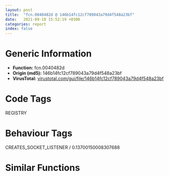 ```yaml
---
layout: post
title:  "fcn.0040482d @ 146b14fc12cf789043a79d4f548a23bf"
date:   2021-09-10 15:52:19 +0300
categories: report
index: false
---
```


# Generic Information
- **Function:** fcn.0040482d
- **Origin (md5):** 146b14fc12cf789043a79d4f548a23bf
- **VirusTotal:** [virustotal.com/gui/file/146b14fc12cf789043a79d4f548a23bf][virustotal_ref]

# Code Tags
<span class="tag" id="REGISTRY">REGISTRY</span>


# Behaviour Tags
<span class="bhv-tag" id="CREATES_SOCKET_LISTENER">CREATES_SOCKET_LISTENER / 0.13700150008307688</span>

# Similar Functions
<script type="text/javascript" src="https://www.gstatic.com/charts/loader.js"></script>
<script type="text/javascript">

    google.charts.load('current', {'packages':['corechart']});
    google.charts.setOnLoadCallback(drawChart);

    function drawChart() {
    var data = new google.visualization.DataTable();
        data.addColumn('number', 'X');
        data.addColumn('number', 'Y');
        data.addColumn({type: 'string', role: 'tooltip', 'p': {'html': true}});
        data.addColumn({'type': 'string', 'role': 'style'});
        
        data.addRows([
    [-101.0605697631836, -89.0853271484375, '<b><a href="/report/fcn.0040482d@146b14fc12cf789043a79d4f548a23bf">fcn.0040482d</a><br>@146b14fc12cf789043a79d4f548a23bf</b><br>push ebp<br>mov ebp, esp<br>and esp, 0xfffffff8<br>sub esp, 0x22c<br>mov eax, dword[0x475084]<br>xor eax, esp<br>mov dword[esp+0x228], eax<br>push ebx<br>push esi<br>push edi<br>mov edi, ecx<br>mov ecx, dword[ebp+8]<br>mov eax, dword[edi+4]<br>push ecx<br>push dword[edi]<br>xor esi, esi<br>or eax, 0x2001f<br>lea ebx, [esp+0x18]<br>mov dword[esp+0x28], ecx<br>mov dword[esp+0x18], esi<br>mov dword[esp+0x1c], esi<br>mov dword[esp+0x20], esi<br>call fcn.00404a9d<br>mov ebx, eax<br>cmp ebx, esi<br>je 0x40488f<br>cmp dword[esp+0x10], esi<br>je 0x40488b<br>push dword[esp+0x10]<br>call dword[sym.imp.ADVAPI32.dll_RegCloseKey]<br>mov eax, ebx<br>jmp 0x404905<br>mov ebx, dword[sym.imp.ADVAPI32.dll_RegEnumKeyExW]<br>jmp 0x4048ad<br>lea eax, [esp+0x30]<br>push eax<br>lea ecx, [esp+0x14]<br>call fcn.0040482d<br>mov dword[esp+0x24], eax<br>cmp eax, esi<br>jne 0x40491c<br>lea eax, [esp+0x28]<br>push eax<br>push esi<br>push esi<br>push esi<br>lea eax, [esp+0x2c]<br>push eax<br>lea eax, [esp+0x44]<br>push eax<br>push esi<br>push dword[esp+0x2c]<br>mov dword[esp+0x3c], 0x100<br>call ebx<br>test eax, eax<br>je 0x404897<br>mov ebx, dword[sym.imp.ADVAPI32.dll_RegCloseKey]<br>cmp dword[esp+0x10], esi<br>je 0x4048e8<br>push dword[esp+0x10]<br>call ebx<br>mov dword[esp+0x10], esi<br>push dword[esp+0x20]<br>mov dword[esp+0x18], esi<br>call fcn.004047bf<br>mov edi, eax<br>cmp dword[esp+0x10], esi<br>je 0x404903<br>push dword[esp+0x10]<br>call ebx<br>mov eax, edi<br>mov ecx, dword[esp+0x234]<br>pop edi<br>pop esi<br>pop ebx<br>xor ecx, esp<br>call fcn.00410b3d<br>mov esp, ebp<br>pop ebp<br>ret 4<br>cmp dword[esp+0x10], esi<br>je 0x40492c<br>push dword[esp+0x10]<br>call dword[sym.imp.ADVAPI32.dll_RegCloseKey]<br>mov eax, dword[esp+0x24]<br>jmp 0x404905<br><eoc> ', 'point { fill-color: #e0440e; }'],
[116.77576446533203, -5.9318132400512695, '<b><a href="/report/fcn.0040482d@6e426bd8e348fab7a17ba317fb0f2d87">fcn.0040482d</a><br>@6e426bd8e348fab7a17ba317fb0f2d87</b><br>push ebp<br>mov ebp, esp<br>and esp, 0xfffffff8<br>sub esp, 0x22c<br>mov eax, dword[0x475084]<br>xor eax, esp<br>mov dword[esp+0x228], eax<br>push ebx<br>push esi<br>push edi<br>mov edi, ecx<br>mov ecx, dword[ebp+8]<br>mov eax, dword[edi+4]<br>push ecx<br>push dword[edi]<br>xor esi, esi<br>or eax, 0x2001f<br>lea ebx, [esp+0x18]<br>mov dword[esp+0x28], ecx<br>mov dword[esp+0x18], esi<br>mov dword[esp+0x1c], esi<br>mov dword[esp+0x20], esi<br>call fcn.00404a9d<br>mov ebx, eax<br>cmp ebx, esi<br>je 0x40488f<br>cmp dword[esp+0x10], esi<br>je 0x40488b<br>push dword[esp+0x10]<br>call dword[sym.imp.ADVAPI32.dll_RegCloseKey]<br>mov eax, ebx<br>jmp 0x404905<br>mov ebx, dword[sym.imp.ADVAPI32.dll_RegEnumKeyExW]<br>jmp 0x4048ad<br>lea eax, [esp+0x30]<br>push eax<br>lea ecx, [esp+0x14]<br>call fcn.0040482d<br>mov dword[esp+0x24], eax<br>cmp eax, esi<br>jne 0x40491c<br>lea eax, [esp+0x28]<br>push eax<br>push esi<br>push esi<br>push esi<br>lea eax, [esp+0x2c]<br>push eax<br>lea eax, [esp+0x44]<br>push eax<br>push esi<br>push dword[esp+0x2c]<br>mov dword[esp+0x3c], 0x100<br>call ebx<br>test eax, eax<br>je 0x404897<br>mov ebx, dword[sym.imp.ADVAPI32.dll_RegCloseKey]<br>cmp dword[esp+0x10], esi<br>je 0x4048e8<br>push dword[esp+0x10]<br>call ebx<br>mov dword[esp+0x10], esi<br>push dword[esp+0x20]<br>mov dword[esp+0x18], esi<br>call fcn.004047bf<br>mov edi, eax<br>cmp dword[esp+0x10], esi<br>je 0x404903<br>push dword[esp+0x10]<br>call ebx<br>mov eax, edi<br>mov ecx, dword[esp+0x234]<br>pop edi<br>pop esi<br>pop ebx<br>xor ecx, esp<br>call fcn.00410b3d<br>mov esp, ebp<br>pop ebp<br>ret 4<br>cmp dword[esp+0x10], esi<br>je 0x40492c<br>push dword[esp+0x10]<br>call dword[sym.imp.ADVAPI32.dll_RegCloseKey]<br>mov eax, dword[esp+0x24]<br>jmp 0x404905<br><eoc> ', 'null'],
[101.39840698242188, -67.60249328613281, '<b><a href="/report/fcn.0040482d@c6d5547a6b11db0106596d8a93b709be">fcn.0040482d</a><br>@c6d5547a6b11db0106596d8a93b709be</b><br>push ebp<br>mov ebp, esp<br>and esp, 0xfffffff8<br>sub esp, 0x22c<br>mov eax, dword[0x475084]<br>xor eax, esp<br>mov dword[esp+0x228], eax<br>push ebx<br>push esi<br>push edi<br>mov edi, ecx<br>mov ecx, dword[ebp+8]<br>mov eax, dword[edi+4]<br>push ecx<br>push dword[edi]<br>xor esi, esi<br>or eax, 0x2001f<br>lea ebx, [esp+0x18]<br>mov dword[esp+0x28], ecx<br>mov dword[esp+0x18], esi<br>mov dword[esp+0x1c], esi<br>mov dword[esp+0x20], esi<br>call fcn.00404a9d<br>mov ebx, eax<br>cmp ebx, esi<br>je 0x40488f<br>cmp dword[esp+0x10], esi<br>je 0x40488b<br>push dword[esp+0x10]<br>call dword[sym.imp.ADVAPI32.dll_RegCloseKey]<br>mov eax, ebx<br>jmp 0x404905<br>mov ebx, dword[sym.imp.ADVAPI32.dll_RegEnumKeyExW]<br>jmp 0x4048ad<br>lea eax, [esp+0x30]<br>push eax<br>lea ecx, [esp+0x14]<br>call fcn.0040482d<br>mov dword[esp+0x24], eax<br>cmp eax, esi<br>jne 0x40491c<br>lea eax, [esp+0x28]<br>push eax<br>push esi<br>push esi<br>push esi<br>lea eax, [esp+0x2c]<br>push eax<br>lea eax, [esp+0x44]<br>push eax<br>push esi<br>push dword[esp+0x2c]<br>mov dword[esp+0x3c], 0x100<br>call ebx<br>test eax, eax<br>je 0x404897<br>mov ebx, dword[sym.imp.ADVAPI32.dll_RegCloseKey]<br>cmp dword[esp+0x10], esi<br>je 0x4048e8<br>push dword[esp+0x10]<br>call ebx<br>mov dword[esp+0x10], esi<br>push dword[esp+0x20]<br>mov dword[esp+0x18], esi<br>call fcn.004047bf<br>mov edi, eax<br>cmp dword[esp+0x10], esi<br>je 0x404903<br>push dword[esp+0x10]<br>call ebx<br>mov eax, edi<br>mov ecx, dword[esp+0x234]<br>pop edi<br>pop esi<br>pop ebx<br>xor ecx, esp<br>call fcn.00410b3d<br>mov esp, ebp<br>pop ebp<br>ret 4<br>cmp dword[esp+0x10], esi<br>je 0x40492c<br>push dword[esp+0x10]<br>call dword[sym.imp.ADVAPI32.dll_RegCloseKey]<br>mov eax, dword[esp+0x24]<br>jmp 0x404905<br><eoc> ', 'null'],
[-34.718544006347656, 68.45343780517578, '<b><a href="/report/fcn.0040482d@9571c7458fae91969aaed3955e433f49">fcn.0040482d</a><br>@9571c7458fae91969aaed3955e433f49</b><br>push ebp<br>mov ebp, esp<br>and esp, 0xfffffff8<br>sub esp, 0x22c<br>mov eax, dword[0x475084]<br>xor eax, esp<br>mov dword[esp+0x228], eax<br>push ebx<br>push esi<br>push edi<br>mov edi, ecx<br>mov ecx, dword[ebp+8]<br>mov eax, dword[edi+4]<br>push ecx<br>push dword[edi]<br>xor esi, esi<br>or eax, 0x2001f<br>lea ebx, [esp+0x18]<br>mov dword[esp+0x28], ecx<br>mov dword[esp+0x18], esi<br>mov dword[esp+0x1c], esi<br>mov dword[esp+0x20], esi<br>call fcn.00404a9d<br>mov ebx, eax<br>cmp ebx, esi<br>je 0x40488f<br>cmp dword[esp+0x10], esi<br>je 0x40488b<br>push dword[esp+0x10]<br>call dword[sym.imp.ADVAPI32.dll_RegCloseKey]<br>mov eax, ebx<br>jmp 0x404905<br>mov ebx, dword[sym.imp.ADVAPI32.dll_RegEnumKeyExW]<br>jmp 0x4048ad<br>lea eax, [esp+0x30]<br>push eax<br>lea ecx, [esp+0x14]<br>call fcn.0040482d<br>mov dword[esp+0x24], eax<br>cmp eax, esi<br>jne 0x40491c<br>lea eax, [esp+0x28]<br>push eax<br>push esi<br>push esi<br>push esi<br>lea eax, [esp+0x2c]<br>push eax<br>lea eax, [esp+0x44]<br>push eax<br>push esi<br>push dword[esp+0x2c]<br>mov dword[esp+0x3c], 0x100<br>call ebx<br>test eax, eax<br>je 0x404897<br>mov ebx, dword[sym.imp.ADVAPI32.dll_RegCloseKey]<br>cmp dword[esp+0x10], esi<br>je 0x4048e8<br>push dword[esp+0x10]<br>call ebx<br>mov dword[esp+0x10], esi<br>push dword[esp+0x20]<br>mov dword[esp+0x18], esi<br>call fcn.004047bf<br>mov edi, eax<br>cmp dword[esp+0x10], esi<br>je 0x404903<br>push dword[esp+0x10]<br>call ebx<br>mov eax, edi<br>mov ecx, dword[esp+0x234]<br>pop edi<br>pop esi<br>pop ebx<br>xor ecx, esp<br>call fcn.00410b3d<br>mov esp, ebp<br>pop ebp<br>ret 4<br>cmp dword[esp+0x10], esi<br>je 0x40492c<br>push dword[esp+0x10]<br>call dword[sym.imp.ADVAPI32.dll_RegCloseKey]<br>mov eax, dword[esp+0x24]<br>jmp 0x404905<br><eoc> ', 'null'],
[-16.939517974853516, -88.74256896972656, '<b><a href="/report/fcn.0040482d@7307643b343733b7fbd7b4b4fb482515">fcn.0040482d</a><br>@7307643b343733b7fbd7b4b4fb482515</b><br>push ebp<br>mov ebp, esp<br>and esp, 0xfffffff8<br>sub esp, 0x22c<br>mov eax, dword[0x475084]<br>xor eax, esp<br>mov dword[esp+0x228], eax<br>push ebx<br>push esi<br>push edi<br>mov edi, ecx<br>mov ecx, dword[ebp+8]<br>mov eax, dword[edi+4]<br>push ecx<br>push dword[edi]<br>xor esi, esi<br>or eax, 0x2001f<br>lea ebx, [esp+0x18]<br>mov dword[esp+0x28], ecx<br>mov dword[esp+0x18], esi<br>mov dword[esp+0x1c], esi<br>mov dword[esp+0x20], esi<br>call fcn.00404a9d<br>mov ebx, eax<br>cmp ebx, esi<br>je 0x40488f<br>cmp dword[esp+0x10], esi<br>je 0x40488b<br>push dword[esp+0x10]<br>call dword[sym.imp.ADVAPI32.dll_RegCloseKey]<br>mov eax, ebx<br>jmp 0x404905<br>mov ebx, dword[sym.imp.ADVAPI32.dll_RegEnumKeyExW]<br>jmp 0x4048ad<br>lea eax, [esp+0x30]<br>push eax<br>lea ecx, [esp+0x14]<br>call fcn.0040482d<br>mov dword[esp+0x24], eax<br>cmp eax, esi<br>jne 0x40491c<br>lea eax, [esp+0x28]<br>push eax<br>push esi<br>push esi<br>push esi<br>lea eax, [esp+0x2c]<br>push eax<br>lea eax, [esp+0x44]<br>push eax<br>push esi<br>push dword[esp+0x2c]<br>mov dword[esp+0x3c], 0x100<br>call ebx<br>test eax, eax<br>je 0x404897<br>mov ebx, dword[sym.imp.ADVAPI32.dll_RegCloseKey]<br>cmp dword[esp+0x10], esi<br>je 0x4048e8<br>push dword[esp+0x10]<br>call ebx<br>mov dword[esp+0x10], esi<br>push dword[esp+0x20]<br>mov dword[esp+0x18], esi<br>call fcn.004047bf<br>mov edi, eax<br>cmp dword[esp+0x10], esi<br>je 0x404903<br>push dword[esp+0x10]<br>call ebx<br>mov eax, edi<br>mov ecx, dword[esp+0x234]<br>pop edi<br>pop esi<br>pop ebx<br>xor ecx, esp<br>call fcn.00410b3d<br>mov esp, ebp<br>pop ebp<br>ret 4<br>cmp dword[esp+0x10], esi<br>je 0x40492c<br>push dword[esp+0x10]<br>call dword[sym.imp.ADVAPI32.dll_RegCloseKey]<br>mov eax, dword[esp+0x24]<br>jmp 0x404905<br><eoc> ', 'null'],
[13.394339561462402, 22.234268188476562, '<b><a href="/report/fcn.0040482d@e83552e81a6f265fd7baa50402d3d47d">fcn.0040482d</a><br>@e83552e81a6f265fd7baa50402d3d47d</b><br>push ebp<br>mov ebp, esp<br>and esp, 0xfffffff8<br>sub esp, 0x22c<br>mov eax, dword[0x475084]<br>xor eax, esp<br>mov dword[esp+0x228], eax<br>push ebx<br>push esi<br>push edi<br>mov edi, ecx<br>mov ecx, dword[ebp+8]<br>mov eax, dword[edi+4]<br>push ecx<br>push dword[edi]<br>xor esi, esi<br>or eax, 0x2001f<br>lea ebx, [esp+0x18]<br>mov dword[esp+0x28], ecx<br>mov dword[esp+0x18], esi<br>mov dword[esp+0x1c], esi<br>mov dword[esp+0x20], esi<br>call fcn.00404a9d<br>mov ebx, eax<br>cmp ebx, esi<br>je 0x40488f<br>cmp dword[esp+0x10], esi<br>je 0x40488b<br>push dword[esp+0x10]<br>call dword[sym.imp.ADVAPI32.dll_RegCloseKey]<br>mov eax, ebx<br>jmp 0x404905<br>mov ebx, dword[sym.imp.ADVAPI32.dll_RegEnumKeyExW]<br>jmp 0x4048ad<br>lea eax, [esp+0x30]<br>push eax<br>lea ecx, [esp+0x14]<br>call fcn.0040482d<br>mov dword[esp+0x24], eax<br>cmp eax, esi<br>jne 0x40491c<br>lea eax, [esp+0x28]<br>push eax<br>push esi<br>push esi<br>push esi<br>lea eax, [esp+0x2c]<br>push eax<br>lea eax, [esp+0x44]<br>push eax<br>push esi<br>push dword[esp+0x2c]<br>mov dword[esp+0x3c], 0x100<br>call ebx<br>test eax, eax<br>je 0x404897<br>mov ebx, dword[sym.imp.ADVAPI32.dll_RegCloseKey]<br>cmp dword[esp+0x10], esi<br>je 0x4048e8<br>push dword[esp+0x10]<br>call ebx<br>mov dword[esp+0x10], esi<br>push dword[esp+0x20]<br>mov dword[esp+0x18], esi<br>call fcn.004047bf<br>mov edi, eax<br>cmp dword[esp+0x10], esi<br>je 0x404903<br>push dword[esp+0x10]<br>call ebx<br>mov eax, edi<br>mov ecx, dword[esp+0x234]<br>pop edi<br>pop esi<br>pop ebx<br>xor ecx, esp<br>call fcn.00410b3d<br>mov esp, ebp<br>pop ebp<br>ret 4<br>cmp dword[esp+0x10], esi<br>je 0x40492c<br>push dword[esp+0x10]<br>call dword[sym.imp.ADVAPI32.dll_RegCloseKey]<br>mov eax, dword[esp+0x24]<br>jmp 0x404905<br><eoc> ', 'null'],
[-110.62553405761719, -22.04984474182129, '<b><a href="/report/fcn.00404b52@96a869ae624ddb4834a1d5a829f85469">fcn.00404b52</a><br>@96a869ae624ddb4834a1d5a829f85469</b><br>push ebp<br>mov ebp, esp<br>and esp, 0xfffffff8<br>sub esp, 0x22c<br>mov eax, dword[0x47d084]<br>xor eax, esp<br>mov dword[esp+0x228], eax<br>push ebx<br>push esi<br>push edi<br>mov edi, ecx<br>mov ecx, dword[ebp+8]<br>mov eax, dword[edi+4]<br>push ecx<br>push dword[edi]<br>xor esi, esi<br>or eax, 0x2001f<br>lea ebx, [esp+0x18]<br>mov dword[esp+0x28], ecx<br>mov dword[esp+0x18], esi<br>mov dword[esp+0x1c], esi<br>mov dword[esp+0x20], esi<br>call fcn.00404dc2<br>mov ebx, eax<br>cmp ebx, esi<br>je 0x404bb4<br>cmp dword[esp+0x10], esi<br>je 0x404bb0<br>push dword[esp+0x10]<br>call dword[sym.imp.ADVAPI32.dll_RegCloseKey]<br>mov eax, ebx<br>jmp 0x404c2a<br>mov ebx, dword[sym.imp.ADVAPI32.dll_RegEnumKeyExW]<br>jmp 0x404bd2<br>lea eax, [esp+0x30]<br>push eax<br>lea ecx, [esp+0x14]<br>call fcn.00404b52<br>mov dword[esp+0x24], eax<br>cmp eax, esi<br>jne 0x404c41<br>lea eax, [esp+0x28]<br>push eax<br>push esi<br>push esi<br>push esi<br>lea eax, [esp+0x2c]<br>push eax<br>lea eax, [esp+0x44]<br>push eax<br>push esi<br>push dword[esp+0x2c]<br>mov dword[esp+0x3c], 0x100<br>call ebx<br>test eax, eax<br>je 0x404bbc<br>mov ebx, dword[sym.imp.ADVAPI32.dll_RegCloseKey]<br>cmp dword[esp+0x10], esi<br>je 0x404c0d<br>push dword[esp+0x10]<br>call ebx<br>mov dword[esp+0x10], esi<br>push dword[esp+0x20]<br>mov dword[esp+0x18], esi<br>call fcn.00404ae4<br>mov edi, eax<br>cmp dword[esp+0x10], esi<br>je 0x404c28<br>push dword[esp+0x10]<br>call ebx<br>mov eax, edi<br>mov ecx, dword[esp+0x234]<br>pop edi<br>pop esi<br>pop ebx<br>xor ecx, esp<br>call fcn.00410ea3<br>mov esp, ebp<br>pop ebp<br>ret 4<br>cmp dword[esp+0x10], esi<br>je 0x404c51<br>push dword[esp+0x10]<br>call dword[sym.imp.ADVAPI32.dll_RegCloseKey]<br>mov eax, dword[esp+0x24]<br>jmp 0x404c2a<br><eoc> ', 'null'],
[-42.7559814453125, 5.6230692863464355, '<b><a href="/report/fcn.0040482d@3d7f25d788af3e7f7707a736ac852465">fcn.0040482d</a><br>@3d7f25d788af3e7f7707a736ac852465</b><br>push ebp<br>mov ebp, esp<br>and esp, 0xfffffff8<br>sub esp, 0x22c<br>mov eax, dword[0x475084]<br>xor eax, esp<br>mov dword[esp+0x228], eax<br>push ebx<br>push esi<br>push edi<br>mov edi, ecx<br>mov ecx, dword[ebp+8]<br>mov eax, dword[edi+4]<br>push ecx<br>push dword[edi]<br>xor esi, esi<br>or eax, 0x2001f<br>lea ebx, [esp+0x18]<br>mov dword[esp+0x28], ecx<br>mov dword[esp+0x18], esi<br>mov dword[esp+0x1c], esi<br>mov dword[esp+0x20], esi<br>call fcn.00404a9d<br>mov ebx, eax<br>cmp ebx, esi<br>je 0x40488f<br>cmp dword[esp+0x10], esi<br>je 0x40488b<br>push dword[esp+0x10]<br>call dword[sym.imp.ADVAPI32.dll_RegCloseKey]<br>mov eax, ebx<br>jmp 0x404905<br>mov ebx, dword[sym.imp.ADVAPI32.dll_RegEnumKeyExW]<br>jmp 0x4048ad<br>lea eax, [esp+0x30]<br>push eax<br>lea ecx, [esp+0x14]<br>call fcn.0040482d<br>mov dword[esp+0x24], eax<br>cmp eax, esi<br>jne 0x40491c<br>lea eax, [esp+0x28]<br>push eax<br>push esi<br>push esi<br>push esi<br>lea eax, [esp+0x2c]<br>push eax<br>lea eax, [esp+0x44]<br>push eax<br>push esi<br>push dword[esp+0x2c]<br>mov dword[esp+0x3c], 0x100<br>call ebx<br>test eax, eax<br>je 0x404897<br>mov ebx, dword[sym.imp.ADVAPI32.dll_RegCloseKey]<br>cmp dword[esp+0x10], esi<br>je 0x4048e8<br>push dword[esp+0x10]<br>call ebx<br>mov dword[esp+0x10], esi<br>push dword[esp+0x20]<br>mov dword[esp+0x18], esi<br>call fcn.004047bf<br>mov edi, eax<br>cmp dword[esp+0x10], esi<br>je 0x404903<br>push dword[esp+0x10]<br>call ebx<br>mov eax, edi<br>mov ecx, dword[esp+0x234]<br>pop edi<br>pop esi<br>pop ebx<br>xor ecx, esp<br>call fcn.00410b3d<br>mov esp, ebp<br>pop ebp<br>ret 4<br>cmp dword[esp+0x10], esi<br>je 0x40492c<br>push dword[esp+0x10]<br>call dword[sym.imp.ADVAPI32.dll_RegCloseKey]<br>mov eax, dword[esp+0x24]<br>jmp 0x404905<br><eoc> ', 'null'],
[-55.091129302978516, -135.37637329101562, '<b><a href="/report/fcn.0040482d@e3d061f479f25b8f541d0905c967999c">fcn.0040482d</a><br>@e3d061f479f25b8f541d0905c967999c</b><br>push ebp<br>mov ebp, esp<br>and esp, 0xfffffff8<br>sub esp, 0x22c<br>mov eax, dword[0x475084]<br>xor eax, esp<br>mov dword[esp+0x228], eax<br>push ebx<br>push esi<br>push edi<br>mov edi, ecx<br>mov ecx, dword[ebp+8]<br>mov eax, dword[edi+4]<br>push ecx<br>push dword[edi]<br>xor esi, esi<br>or eax, 0x2001f<br>lea ebx, [esp+0x18]<br>mov dword[esp+0x28], ecx<br>mov dword[esp+0x18], esi<br>mov dword[esp+0x1c], esi<br>mov dword[esp+0x20], esi<br>call fcn.00404a9d<br>mov ebx, eax<br>cmp ebx, esi<br>je 0x40488f<br>cmp dword[esp+0x10], esi<br>je 0x40488b<br>push dword[esp+0x10]<br>call dword[sym.imp.ADVAPI32.dll_RegCloseKey]<br>mov eax, ebx<br>jmp 0x404905<br>mov ebx, dword[sym.imp.ADVAPI32.dll_RegEnumKeyExW]<br>jmp 0x4048ad<br>lea eax, [esp+0x30]<br>push eax<br>lea ecx, [esp+0x14]<br>call fcn.0040482d<br>mov dword[esp+0x24], eax<br>cmp eax, esi<br>jne 0x40491c<br>lea eax, [esp+0x28]<br>push eax<br>push esi<br>push esi<br>push esi<br>lea eax, [esp+0x2c]<br>push eax<br>lea eax, [esp+0x44]<br>push eax<br>push esi<br>push dword[esp+0x2c]<br>mov dword[esp+0x3c], 0x100<br>call ebx<br>test eax, eax<br>je 0x404897<br>mov ebx, dword[sym.imp.ADVAPI32.dll_RegCloseKey]<br>cmp dword[esp+0x10], esi<br>je 0x4048e8<br>push dword[esp+0x10]<br>call ebx<br>mov dword[esp+0x10], esi<br>push dword[esp+0x20]<br>mov dword[esp+0x18], esi<br>call fcn.004047bf<br>mov edi, eax<br>cmp dword[esp+0x10], esi<br>je 0x404903<br>push dword[esp+0x10]<br>call ebx<br>mov eax, edi<br>mov ecx, dword[esp+0x234]<br>pop edi<br>pop esi<br>pop ebx<br>xor ecx, esp<br>call fcn.00410b3d<br>mov esp, ebp<br>pop ebp<br>ret 4<br>cmp dword[esp+0x10], esi<br>je 0x40492c<br>push dword[esp+0x10]<br>call dword[sym.imp.ADVAPI32.dll_RegCloseKey]<br>mov eax, dword[esp+0x24]<br>jmp 0x404905<br><eoc> ', 'null'],
[0.034095995128154755, -33.182029724121094, '<b><a href="/report/fcn.0040482d@44a756939733df3681808b122b91651f">fcn.0040482d</a><br>@44a756939733df3681808b122b91651f</b><br>push ebp<br>mov ebp, esp<br>and esp, 0xfffffff8<br>sub esp, 0x22c<br>mov eax, dword[0x475084]<br>xor eax, esp<br>mov dword[esp+0x228], eax<br>push ebx<br>push esi<br>push edi<br>mov edi, ecx<br>mov ecx, dword[ebp+8]<br>mov eax, dword[edi+4]<br>push ecx<br>push dword[edi]<br>xor esi, esi<br>or eax, 0x2001f<br>lea ebx, [esp+0x18]<br>mov dword[esp+0x28], ecx<br>mov dword[esp+0x18], esi<br>mov dword[esp+0x1c], esi<br>mov dword[esp+0x20], esi<br>call fcn.00404a9d<br>mov ebx, eax<br>cmp ebx, esi<br>je 0x40488f<br>cmp dword[esp+0x10], esi<br>je 0x40488b<br>push dword[esp+0x10]<br>call dword[sym.imp.ADVAPI32.dll_RegCloseKey]<br>mov eax, ebx<br>jmp 0x404905<br>mov ebx, dword[sym.imp.ADVAPI32.dll_RegEnumKeyExW]<br>jmp 0x4048ad<br>lea eax, [esp+0x30]<br>push eax<br>lea ecx, [esp+0x14]<br>call fcn.0040482d<br>mov dword[esp+0x24], eax<br>cmp eax, esi<br>jne 0x40491c<br>lea eax, [esp+0x28]<br>push eax<br>push esi<br>push esi<br>push esi<br>lea eax, [esp+0x2c]<br>push eax<br>lea eax, [esp+0x44]<br>push eax<br>push esi<br>push dword[esp+0x2c]<br>mov dword[esp+0x3c], 0x100<br>call ebx<br>test eax, eax<br>je 0x404897<br>mov ebx, dword[sym.imp.ADVAPI32.dll_RegCloseKey]<br>cmp dword[esp+0x10], esi<br>je 0x4048e8<br>push dword[esp+0x10]<br>call ebx<br>mov dword[esp+0x10], esi<br>push dword[esp+0x20]<br>mov dword[esp+0x18], esi<br>call fcn.004047bf<br>mov edi, eax<br>cmp dword[esp+0x10], esi<br>je 0x404903<br>push dword[esp+0x10]<br>call ebx<br>mov eax, edi<br>mov ecx, dword[esp+0x234]<br>pop edi<br>pop esi<br>pop ebx<br>xor ecx, esp<br>call fcn.00410b3d<br>mov esp, ebp<br>pop ebp<br>ret 4<br>cmp dword[esp+0x10], esi<br>je 0x40492c<br>push dword[esp+0x10]<br>call dword[sym.imp.ADVAPI32.dll_RegCloseKey]<br>mov eax, dword[esp+0x24]<br>jmp 0x404905<br><eoc> ', 'null'],
[73.81878662109375, -125.65774536132812, '<b><a href="/report/fcn.0040482d@3aa98225e51cbcae2d334c8b6b4ed9fd">fcn.0040482d</a><br>@3aa98225e51cbcae2d334c8b6b4ed9fd</b><br>push ebp<br>mov ebp, esp<br>and esp, 0xfffffff8<br>sub esp, 0x22c<br>mov eax, dword[0x475084]<br>xor eax, esp<br>mov dword[esp+0x228], eax<br>push ebx<br>push esi<br>push edi<br>mov edi, ecx<br>mov ecx, dword[ebp+8]<br>mov eax, dword[edi+4]<br>push ecx<br>push dword[edi]<br>xor esi, esi<br>or eax, 0x2001f<br>lea ebx, [esp+0x18]<br>mov dword[esp+0x28], ecx<br>mov dword[esp+0x18], esi<br>mov dword[esp+0x1c], esi<br>mov dword[esp+0x20], esi<br>call fcn.00404a9d<br>mov ebx, eax<br>cmp ebx, esi<br>je 0x40488f<br>cmp dword[esp+0x10], esi<br>je 0x40488b<br>push dword[esp+0x10]<br>call dword[sym.imp.ADVAPI32.dll_RegCloseKey]<br>mov eax, ebx<br>jmp 0x404905<br>mov ebx, dword[sym.imp.ADVAPI32.dll_RegEnumKeyExW]<br>jmp 0x4048ad<br>lea eax, [esp+0x30]<br>push eax<br>lea ecx, [esp+0x14]<br>call fcn.0040482d<br>mov dword[esp+0x24], eax<br>cmp eax, esi<br>jne 0x40491c<br>lea eax, [esp+0x28]<br>push eax<br>push esi<br>push esi<br>push esi<br>lea eax, [esp+0x2c]<br>push eax<br>lea eax, [esp+0x44]<br>push eax<br>push esi<br>push dword[esp+0x2c]<br>mov dword[esp+0x3c], 0x100<br>call ebx<br>test eax, eax<br>je 0x404897<br>mov ebx, dword[sym.imp.ADVAPI32.dll_RegCloseKey]<br>cmp dword[esp+0x10], esi<br>je 0x4048e8<br>push dword[esp+0x10]<br>call ebx<br>mov dword[esp+0x10], esi<br>push dword[esp+0x20]<br>mov dword[esp+0x18], esi<br>call fcn.004047bf<br>mov edi, eax<br>cmp dword[esp+0x10], esi<br>je 0x404903<br>push dword[esp+0x10]<br>call ebx<br>mov eax, edi<br>mov ecx, dword[esp+0x234]<br>pop edi<br>pop esi<br>pop ebx<br>xor ecx, esp<br>call fcn.00410b3d<br>mov esp, ebp<br>pop ebp<br>ret 4<br>cmp dword[esp+0x10], esi<br>je 0x40492c<br>push dword[esp+0x10]<br>call dword[sym.imp.ADVAPI32.dll_RegCloseKey]<br>mov eax, dword[esp+0x24]<br>jmp 0x404905<br><eoc> ', 'null'],
[-55.806854248046875, -49.338111877441406, '<b><a href="/report/fcn.00404813@e16f74a2849182d98050864255e902f8">fcn.00404813</a><br>@e16f74a2849182d98050864255e902f8</b><br>push ebp<br>mov ebp, esp<br>and esp, 0xfffffff8<br>sub esp, 0x22c<br>mov eax, dword[0x476084]<br>xor eax, esp<br>mov dword[esp+0x228], eax<br>push ebx<br>push esi<br>push edi<br>mov edi, ecx<br>mov ecx, dword[ebp+8]<br>mov eax, dword[edi+4]<br>push ecx<br>push dword[edi]<br>xor esi, esi<br>or eax, 0x2001f<br>lea ebx, [esp+0x18]<br>mov dword[esp+0x28], ecx<br>mov dword[esp+0x18], esi<br>mov dword[esp+0x1c], esi<br>mov dword[esp+0x20], esi<br>call fcn.00404a83<br>mov ebx, eax<br>cmp ebx, esi<br>je 0x404875<br>cmp dword[esp+0x10], esi<br>je 0x404871<br>push dword[esp+0x10]<br>call dword[sym.imp.ADVAPI32.dll_RegCloseKey]<br>mov eax, ebx<br>jmp 0x4048eb<br>mov ebx, dword[sym.imp.ADVAPI32.dll_RegEnumKeyExW]<br>jmp 0x404893<br>lea eax, [esp+0x30]<br>push eax<br>lea ecx, [esp+0x14]<br>call fcn.00404813<br>mov dword[esp+0x24], eax<br>cmp eax, esi<br>jne 0x404902<br>lea eax, [esp+0x28]<br>push eax<br>push esi<br>push esi<br>push esi<br>lea eax, [esp+0x2c]<br>push eax<br>lea eax, [esp+0x44]<br>push eax<br>push esi<br>push dword[esp+0x2c]<br>mov dword[esp+0x3c], 0x100<br>call ebx<br>test eax, eax<br>je 0x40487d<br>mov ebx, dword[sym.imp.ADVAPI32.dll_RegCloseKey]<br>cmp dword[esp+0x10], esi<br>je 0x4048ce<br>push dword[esp+0x10]<br>call ebx<br>mov dword[esp+0x10], esi<br>push dword[esp+0x20]<br>mov dword[esp+0x18], esi<br>call fcn.004047a5<br>mov edi, eax<br>cmp dword[esp+0x10], esi<br>je 0x4048e9<br>push dword[esp+0x10]<br>call ebx<br>mov eax, edi<br>mov ecx, dword[esp+0x234]<br>pop edi<br>pop esi<br>pop ebx<br>xor ecx, esp<br>call fcn.00410cd7<br>mov esp, ebp<br>pop ebp<br>ret 4<br>cmp dword[esp+0x10], esi<br>je 0x404912<br>push dword[esp+0x10]<br>call dword[sym.imp.ADVAPI32.dll_RegCloseKey]<br>mov eax, dword[esp+0x24]<br>jmp 0x4048eb<br><eoc> ', 'null'],
[38.453857421875, -76.21160125732422, '<b><a href="/report/fcn.0040482d@a314f14b11fc4f772a3e30c11b5cb1d4">fcn.0040482d</a><br>@a314f14b11fc4f772a3e30c11b5cb1d4</b><br>push ebp<br>mov ebp, esp<br>and esp, 0xfffffff8<br>sub esp, 0x22c<br>mov eax, dword[0x475084]<br>xor eax, esp<br>mov dword[esp+0x228], eax<br>push ebx<br>push esi<br>push edi<br>mov edi, ecx<br>mov ecx, dword[ebp+8]<br>mov eax, dword[edi+4]<br>push ecx<br>push dword[edi]<br>xor esi, esi<br>or eax, 0x2001f<br>lea ebx, [esp+0x18]<br>mov dword[esp+0x28], ecx<br>mov dword[esp+0x18], esi<br>mov dword[esp+0x1c], esi<br>mov dword[esp+0x20], esi<br>call fcn.00404a9d<br>mov ebx, eax<br>cmp ebx, esi<br>je 0x40488f<br>cmp dword[esp+0x10], esi<br>je 0x40488b<br>push dword[esp+0x10]<br>call dword[sym.imp.ADVAPI32.dll_RegCloseKey]<br>mov eax, ebx<br>jmp 0x404905<br>mov ebx, dword[sym.imp.ADVAPI32.dll_RegEnumKeyExW]<br>jmp 0x4048ad<br>lea eax, [esp+0x30]<br>push eax<br>lea ecx, [esp+0x14]<br>call fcn.0040482d<br>mov dword[esp+0x24], eax<br>cmp eax, esi<br>jne 0x40491c<br>lea eax, [esp+0x28]<br>push eax<br>push esi<br>push esi<br>push esi<br>lea eax, [esp+0x2c]<br>push eax<br>lea eax, [esp+0x44]<br>push eax<br>push esi<br>push dword[esp+0x2c]<br>mov dword[esp+0x3c], 0x100<br>call ebx<br>test eax, eax<br>je 0x404897<br>mov ebx, dword[sym.imp.ADVAPI32.dll_RegCloseKey]<br>cmp dword[esp+0x10], esi<br>je 0x4048e8<br>push dword[esp+0x10]<br>call ebx<br>mov dword[esp+0x10], esi<br>push dword[esp+0x20]<br>mov dword[esp+0x18], esi<br>call fcn.004047bf<br>mov edi, eax<br>cmp dword[esp+0x10], esi<br>je 0x404903<br>push dword[esp+0x10]<br>call ebx<br>mov eax, edi<br>mov ecx, dword[esp+0x234]<br>pop edi<br>pop esi<br>pop ebx<br>xor ecx, esp<br>call fcn.00410b3d<br>mov esp, ebp<br>pop ebp<br>ret 4<br>cmp dword[esp+0x10], esi<br>je 0x40492c<br>push dword[esp+0x10]<br>call dword[sym.imp.ADVAPI32.dll_RegCloseKey]<br>mov eax, dword[esp+0x24]<br>jmp 0x404905<br><eoc> ', 'null'],
[27.11884307861328, 83.5710678100586, '<b><a href="/report/fcn.00404b52@505be53c36227b94e2fcc406f247f6e5">fcn.00404b52</a><br>@505be53c36227b94e2fcc406f247f6e5</b><br>push ebp<br>mov ebp, esp<br>and esp, 0xfffffff8<br>sub esp, 0x22c<br>mov eax, dword[0x47d084]<br>xor eax, esp<br>mov dword[esp+0x228], eax<br>push ebx<br>push esi<br>push edi<br>mov edi, ecx<br>mov ecx, dword[ebp+8]<br>mov eax, dword[edi+4]<br>push ecx<br>push dword[edi]<br>xor esi, esi<br>or eax, 0x2001f<br>lea ebx, [esp+0x18]<br>mov dword[esp+0x28], ecx<br>mov dword[esp+0x18], esi<br>mov dword[esp+0x1c], esi<br>mov dword[esp+0x20], esi<br>call fcn.00404dc2<br>mov ebx, eax<br>cmp ebx, esi<br>je 0x404bb4<br>cmp dword[esp+0x10], esi<br>je 0x404bb0<br>push dword[esp+0x10]<br>call dword[sym.imp.ADVAPI32.dll_RegCloseKey]<br>mov eax, ebx<br>jmp 0x404c2a<br>mov ebx, dword[sym.imp.ADVAPI32.dll_RegEnumKeyExW]<br>jmp 0x404bd2<br>lea eax, [esp+0x30]<br>push eax<br>lea ecx, [esp+0x14]<br>call fcn.00404b52<br>mov dword[esp+0x24], eax<br>cmp eax, esi<br>jne 0x404c41<br>lea eax, [esp+0x28]<br>push eax<br>push esi<br>push esi<br>push esi<br>lea eax, [esp+0x2c]<br>push eax<br>lea eax, [esp+0x44]<br>push eax<br>push esi<br>push dword[esp+0x2c]<br>mov dword[esp+0x3c], 0x100<br>call ebx<br>test eax, eax<br>je 0x404bbc<br>mov ebx, dword[sym.imp.ADVAPI32.dll_RegCloseKey]<br>cmp dword[esp+0x10], esi<br>je 0x404c0d<br>push dword[esp+0x10]<br>call ebx<br>mov dword[esp+0x10], esi<br>push dword[esp+0x20]<br>mov dword[esp+0x18], esi<br>call fcn.00404ae4<br>mov edi, eax<br>cmp dword[esp+0x10], esi<br>je 0x404c28<br>push dword[esp+0x10]<br>call ebx<br>mov eax, edi<br>mov ecx, dword[esp+0x234]<br>pop edi<br>pop esi<br>pop ebx<br>xor ecx, esp<br>call fcn.00410ea3<br>mov esp, ebp<br>pop ebp<br>ret 4<br>cmp dword[esp+0x10], esi<br>je 0x404c51<br>push dword[esp+0x10]<br>call dword[sym.imp.ADVAPI32.dll_RegCloseKey]<br>mov eax, dword[esp+0x24]<br>jmp 0x404c2a<br><eoc> ', 'null'],
[-92.64141082763672, 39.9274787902832, '<b><a href="/report/fcn.0040482d@b8b9cf6862b0d68d10750002e5baaf97">fcn.0040482d</a><br>@b8b9cf6862b0d68d10750002e5baaf97</b><br>push ebp<br>mov ebp, esp<br>and esp, 0xfffffff8<br>sub esp, 0x22c<br>mov eax, dword[0x475084]<br>xor eax, esp<br>mov dword[esp+0x228], eax<br>push ebx<br>push esi<br>push edi<br>mov edi, ecx<br>mov ecx, dword[ebp+8]<br>mov eax, dword[edi+4]<br>push ecx<br>push dword[edi]<br>xor esi, esi<br>or eax, 0x2001f<br>lea ebx, [esp+0x18]<br>mov dword[esp+0x28], ecx<br>mov dword[esp+0x18], esi<br>mov dword[esp+0x1c], esi<br>mov dword[esp+0x20], esi<br>call fcn.00404a9d<br>mov ebx, eax<br>cmp ebx, esi<br>je 0x40488f<br>cmp dword[esp+0x10], esi<br>je 0x40488b<br>push dword[esp+0x10]<br>call dword[sym.imp.ADVAPI32.dll_RegCloseKey]<br>mov eax, ebx<br>jmp 0x404905<br>mov ebx, dword[sym.imp.ADVAPI32.dll_RegEnumKeyExW]<br>jmp 0x4048ad<br>lea eax, [esp+0x30]<br>push eax<br>lea ecx, [esp+0x14]<br>call fcn.0040482d<br>mov dword[esp+0x24], eax<br>cmp eax, esi<br>jne 0x40491c<br>lea eax, [esp+0x28]<br>push eax<br>push esi<br>push esi<br>push esi<br>lea eax, [esp+0x2c]<br>push eax<br>lea eax, [esp+0x44]<br>push eax<br>push esi<br>push dword[esp+0x2c]<br>mov dword[esp+0x3c], 0x100<br>call ebx<br>test eax, eax<br>je 0x404897<br>mov ebx, dword[sym.imp.ADVAPI32.dll_RegCloseKey]<br>cmp dword[esp+0x10], esi<br>je 0x4048e8<br>push dword[esp+0x10]<br>call ebx<br>mov dword[esp+0x10], esi<br>push dword[esp+0x20]<br>mov dword[esp+0x18], esi<br>call fcn.004047bf<br>mov edi, eax<br>cmp dword[esp+0x10], esi<br>je 0x404903<br>push dword[esp+0x10]<br>call ebx<br>mov eax, edi<br>mov ecx, dword[esp+0x234]<br>pop edi<br>pop esi<br>pop ebx<br>xor ecx, esp<br>call fcn.00410b3d<br>mov esp, ebp<br>pop ebp<br>ret 4<br>cmp dword[esp+0x10], esi<br>je 0x40492c<br>push dword[esp+0x10]<br>call dword[sym.imp.ADVAPI32.dll_RegCloseKey]<br>mov eax, dword[esp+0x24]<br>jmp 0x404905<br><eoc> ', 'null'],
[11.827826499938965, -143.1117401123047, '<b><a href="/report/fcn.00404b52@c077742bdc6d4f2c0ca7d0e2a6a94acf">fcn.00404b52</a><br>@c077742bdc6d4f2c0ca7d0e2a6a94acf</b><br>push ebp<br>mov ebp, esp<br>and esp, 0xfffffff8<br>sub esp, 0x22c<br>mov eax, dword[0x47d084]<br>xor eax, esp<br>mov dword[esp+0x228], eax<br>push ebx<br>push esi<br>push edi<br>mov edi, ecx<br>mov ecx, dword[ebp+8]<br>mov eax, dword[edi+4]<br>push ecx<br>push dword[edi]<br>xor esi, esi<br>or eax, 0x2001f<br>lea ebx, [esp+0x18]<br>mov dword[esp+0x28], ecx<br>mov dword[esp+0x18], esi<br>mov dword[esp+0x1c], esi<br>mov dword[esp+0x20], esi<br>call fcn.00404dc2<br>mov ebx, eax<br>cmp ebx, esi<br>je 0x404bb4<br>cmp dword[esp+0x10], esi<br>je 0x404bb0<br>push dword[esp+0x10]<br>call dword[sym.imp.ADVAPI32.dll_RegCloseKey]<br>mov eax, ebx<br>jmp 0x404c2a<br>mov ebx, dword[sym.imp.ADVAPI32.dll_RegEnumKeyExW]<br>jmp 0x404bd2<br>lea eax, [esp+0x30]<br>push eax<br>lea ecx, [esp+0x14]<br>call fcn.00404b52<br>mov dword[esp+0x24], eax<br>cmp eax, esi<br>jne 0x404c41<br>lea eax, [esp+0x28]<br>push eax<br>push esi<br>push esi<br>push esi<br>lea eax, [esp+0x2c]<br>push eax<br>lea eax, [esp+0x44]<br>push eax<br>push esi<br>push dword[esp+0x2c]<br>mov dword[esp+0x3c], 0x100<br>call ebx<br>test eax, eax<br>je 0x404bbc<br>mov ebx, dword[sym.imp.ADVAPI32.dll_RegCloseKey]<br>cmp dword[esp+0x10], esi<br>je 0x404c0d<br>push dword[esp+0x10]<br>call ebx<br>mov dword[esp+0x10], esi<br>push dword[esp+0x20]<br>mov dword[esp+0x18], esi<br>call fcn.00404ae4<br>mov edi, eax<br>cmp dword[esp+0x10], esi<br>je 0x404c28<br>push dword[esp+0x10]<br>call ebx<br>mov eax, edi<br>mov ecx, dword[esp+0x234]<br>pop edi<br>pop esi<br>pop ebx<br>xor ecx, esp<br>call fcn.00410ea3<br>mov esp, ebp<br>pop ebp<br>ret 4<br>cmp dword[esp+0x10], esi<br>je 0x404c51<br>push dword[esp+0x10]<br>call dword[sym.imp.ADVAPI32.dll_RegCloseKey]<br>mov eax, dword[esp+0x24]<br>jmp 0x404c2a<br><eoc> ', 'null'],
[74.67749786376953, 41.50468444824219, '<b><a href="/report/fcn.00405a82@f5b8476c36459986b226c45654aeb016">fcn.00405a82</a><br>@f5b8476c36459986b226c45654aeb016</b><br>push ebp<br>mov ebp, esp<br>and esp, 0xfffffff8<br>sub esp, 0x22c<br>mov eax, dword[0x47e084]<br>xor eax, esp<br>mov dword[esp+0x228], eax<br>push ebx<br>push esi<br>push edi<br>mov edi, ecx<br>mov ecx, dword[ebp+8]<br>mov eax, dword[edi+4]<br>push ecx<br>push dword[edi]<br>xor esi, esi<br>or eax, 0x2001f<br>lea ebx, [esp+0x18]<br>mov dword[esp+0x28], ecx<br>mov dword[esp+0x18], esi<br>mov dword[esp+0x1c], esi<br>mov dword[esp+0x20], esi<br>call fcn.00405cf2<br>mov ebx, eax<br>cmp ebx, esi<br>je 0x405ae4<br>cmp dword[esp+0x10], esi<br>je 0x405ae0<br>push dword[esp+0x10]<br>call dword[sym.imp.ADVAPI32.dll_RegCloseKey]<br>mov eax, ebx<br>jmp 0x405b5a<br>mov ebx, dword[sym.imp.ADVAPI32.dll_RegEnumKeyExW]<br>jmp 0x405b02<br>lea eax, [esp+0x30]<br>push eax<br>lea ecx, [esp+0x14]<br>call fcn.00405a82<br>mov dword[esp+0x24], eax<br>cmp eax, esi<br>jne 0x405b71<br>lea eax, [esp+0x28]<br>push eax<br>push esi<br>push esi<br>push esi<br>lea eax, [esp+0x2c]<br>push eax<br>lea eax, [esp+0x44]<br>push eax<br>push esi<br>push dword[esp+0x2c]<br>mov dword[esp+0x3c], 0x100<br>call ebx<br>test eax, eax<br>je 0x405aec<br>mov ebx, dword[sym.imp.ADVAPI32.dll_RegCloseKey]<br>cmp dword[esp+0x10], esi<br>je 0x405b3d<br>push dword[esp+0x10]<br>call ebx<br>mov dword[esp+0x10], esi<br>push dword[esp+0x20]<br>mov dword[esp+0x18], esi<br>call fcn.00405a14<br>mov edi, eax<br>cmp dword[esp+0x10], esi<br>je 0x405b58<br>push dword[esp+0x10]<br>call ebx<br>mov eax, edi<br>mov ecx, dword[esp+0x234]<br>pop edi<br>pop esi<br>pop ebx<br>xor ecx, esp<br>call fcn.004121cb<br>mov esp, ebp<br>pop ebp<br>ret 4<br>cmp dword[esp+0x10], esi<br>je 0x405b81<br>push dword[esp+0x10]<br>call dword[sym.imp.ADVAPI32.dll_RegCloseKey]<br>mov eax, dword[esp+0x24]<br>jmp 0x405b5a<br><eoc> ', 'null'],
[55.38816833496094, -19.939067840576172, '<b><a href="/report/fcn.004050fb@20a93604f17ee6f3c2aa7b1f7a497fcf">fcn.004050fb</a><br>@20a93604f17ee6f3c2aa7b1f7a497fcf</b><br>push ebp<br>mov ebp, esp<br>and esp, 0xfffffff8<br>sub esp, 0x22c<br>mov eax, dword[0x482084]<br>xor eax, esp<br>mov dword[esp+0x228], eax<br>push ebx<br>push esi<br>push edi<br>mov edi, ecx<br>mov ecx, dword[ebp+8]<br>mov eax, dword[edi+4]<br>push ecx<br>push dword[edi]<br>xor esi, esi<br>or eax, 0x2001f<br>lea ebx, [esp+0x18]<br>mov dword[esp+0x28], ecx<br>mov dword[esp+0x18], esi<br>mov dword[esp+0x1c], esi<br>mov dword[esp+0x20], esi<br>call fcn.0040536b<br>mov ebx, eax<br>cmp ebx, esi<br>je 0x40515d<br>cmp dword[esp+0x10], esi<br>je 0x405159<br>push dword[esp+0x10]<br>call dword[sym.imp.ADVAPI32.dll_RegCloseKey]<br>mov eax, ebx<br>jmp 0x4051d3<br>mov ebx, dword[sym.imp.ADVAPI32.dll_RegEnumKeyExW]<br>jmp 0x40517b<br>lea eax, [esp+0x30]<br>push eax<br>lea ecx, [esp+0x14]<br>call fcn.004050fb<br>mov dword[esp+0x24], eax<br>cmp eax, esi<br>jne 0x4051ea<br>lea eax, [esp+0x28]<br>push eax<br>push esi<br>push esi<br>push esi<br>lea eax, [esp+0x2c]<br>push eax<br>lea eax, [esp+0x44]<br>push eax<br>push esi<br>push dword[esp+0x2c]<br>mov dword[esp+0x3c], 0x100<br>call ebx<br>test eax, eax<br>je 0x405165<br>mov ebx, dword[sym.imp.ADVAPI32.dll_RegCloseKey]<br>cmp dword[esp+0x10], esi<br>je 0x4051b6<br>push dword[esp+0x10]<br>call ebx<br>mov dword[esp+0x10], esi<br>push dword[esp+0x20]<br>mov dword[esp+0x18], esi<br>call fcn.0040508d<br>mov edi, eax<br>cmp dword[esp+0x10], esi<br>je 0x4051d1<br>push dword[esp+0x10]<br>call ebx<br>mov eax, edi<br>mov ecx, dword[esp+0x234]<br>pop edi<br>pop esi<br>pop ebx<br>xor ecx, esp<br>call fcn.00411833<br>mov esp, ebp<br>pop ebp<br>ret 4<br>cmp dword[esp+0x10], esi<br>je 0x4051fa<br>push dword[esp+0x10]<br>call dword[sym.imp.ADVAPI32.dll_RegCloseKey]<br>mov eax, dword[esp+0x24]<br>jmp 0x4051d3<br><eoc> ', 'null'],

        ]);

    var options = {
        title: 'Similarity Plot',
        legend: 'none',
        colors: ['#dedbd9', '#e6693e', '#ec8f6e', '#f3b49f', '#f6c7b6'],
        tooltip: {isHtml: true, trigger: 'both'},
        explorer: {
        actions: ["dragToZoom", "rightClickToReset"],
        },
        chartArea: {
        width: '80%',
        height: '80%'
        },
        width: '100%',
        height: '100%'
    };

    var chart = new google.visualization.ScatterChart(document.getElementById('chart_div'));

    chart.draw(data, options);
    }
    
</script>


<div id="chart_div" style="width: 100%px; height: 100%;"></div>

# Disassembled Code
{% highlight nasm %}

push ebp
mov ebp, esp
and esp, 0xfffffff8
sub esp, 0x22c
mov eax, dword[0x475084]
xor eax, esp
mov dword[esp+0x228], eax
push ebx
push esi
push edi
mov edi, ecx
mov ecx, dword[ebp+8]
mov eax, dword[edi+4]
push ecx
push dword[edi]
xor esi, esi
or eax, 0x2001f
lea ebx, [esp+0x18]
mov dword[esp+0x28], ecx
mov dword[esp+0x18], esi
mov dword[esp+0x1c], esi
mov dword[esp+0x20], esi
call fcn.00404a9d
mov ebx, eax
cmp ebx, esi
je 0x40488f
cmp dword[esp+0x10], esi
je 0x40488b
push dword[esp+0x10]
call dword[sym.imp.ADVAPI32.dll_RegCloseKey]
mov eax, ebx
jmp 0x404905
mov ebx, dword[sym.imp.ADVAPI32.dll_RegEnumKeyExW]
jmp 0x4048ad
lea eax, [esp+0x30]
push eax
lea ecx, [esp+0x14]
call fcn.0040482d
mov dword[esp+0x24], eax
cmp eax, esi
jne 0x40491c
lea eax, [esp+0x28]
push eax
push esi
push esi
push esi
lea eax, [esp+0x2c]
push eax
lea eax, [esp+0x44]
push eax
push esi
push dword[esp+0x2c]
mov dword[esp+0x3c], 0x100
call ebx
test eax, eax
je 0x404897
mov ebx, dword[sym.imp.ADVAPI32.dll_RegCloseKey]
cmp dword[esp+0x10], esi
je 0x4048e8
push dword[esp+0x10]
call ebx
mov dword[esp+0x10], esi
push dword[esp+0x20]
mov dword[esp+0x18], esi
call fcn.004047bf
mov edi, eax
cmp dword[esp+0x10], esi
je 0x404903
push dword[esp+0x10]
call ebx
mov eax, edi
mov ecx, dword[esp+0x234]
pop edi
pop esi
pop ebx
xor ecx, esp
call fcn.00410b3d
mov esp, ebp
pop ebp
ret 4
cmp dword[esp+0x10], esi
je 0x40492c
push dword[esp+0x10]
call dword[sym.imp.ADVAPI32.dll_RegCloseKey]
mov eax, dword[esp+0x24]
jmp 0x404905

{% endhighlight %}

[virustotal_ref]: https://www.virustotal.com/gui/file/146b14fc12cf789043a79d4f548a23bf